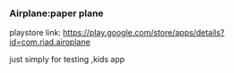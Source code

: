 <h3>Airplane:paper plane</h3>

playstore link: https://play.google.com/store/apps/details?id=com.riad.airoplane

just simply for testing ,kids app
